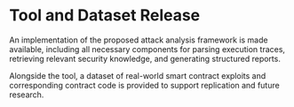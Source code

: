 # Tool and Dataset Release
An implementation of the proposed attack analysis framework is made available, including all necessary components for parsing execution traces, retrieving relevant security knowledge, and generating structured reports. 

Alongside the tool, a dataset of real-world smart contract exploits and corresponding contract code is provided to support replication and future research. 
